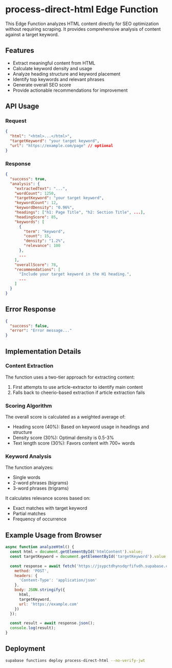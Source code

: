 # process-direct-html Edge Function

This Edge Function analyzes HTML content directly for SEO optimization without requiring scraping. It provides comprehensive analysis of content against a target keyword.

## Features

- Extract meaningful content from HTML
- Calculate keyword density and usage
- Analyze heading structure and keyword placement
- Identify top keywords and relevant phrases
- Generate overall SEO score
- Provide actionable recommendations for improvement

## API Usage

### Request

```json
{
  "html": "<html>...</html>",
  "targetKeyword": "your target keyword",
  "url": "https://example.com/page" // optional
}
```

### Response

```json
{
  "success": true,
  "analysis": {
    "extractedText": "...",
    "wordCount": 1250,
    "targetKeyword": "your target keyword",
    "keywordCount": 12,
    "keywordDensity": "0.96%",
    "headings": ["h1: Page Title", "h2: Section Title", ...],
    "headingScore": 85,
    "keywords": [
      {
        "term": "keyword",
        "count": 15,
        "density": "1.2%",
        "relevance": 100
      },
      ...
    ],
    "overallScore": 78,
    "recommendations": [
      "Include your target keyword in the H1 heading.",
      ...
    ]
  }
}
```

## Error Response

```json
{
  "success": false,
  "error": "Error message..."
}
```

## Implementation Details

### Content Extraction

The function uses a two-tier approach for extracting content:
1. First attempts to use article-extractor to identify main content
2. Falls back to cheerio-based extraction if article extraction fails

### Scoring Algorithm

The overall score is calculated as a weighted average of:
- Heading score (40%): Based on keyword usage in headings and structure
- Density score (30%): Optimal density is 0.5-3%
- Text length score (30%): Favors content with 700+ words

### Keyword Analysis

The function analyzes:
- Single words
- 2-word phrases (bigrams)
- 3-word phrases (trigrams)

It calculates relevance scores based on:
- Exact matches with target keyword
- Partial matches
- Frequency of occurrence

## Example Usage from Browser

```javascript
async function analyzeHtml() {
  const html = document.getElementById('htmlContent').value;
  const targetKeyword = document.getElementById('targetKeyword').value;
  
  const response = await fetch('https://jsypctdhynsdqrfifvdh.supabase.co/functions/v1/process-direct-html', {
    method: 'POST',
    headers: {
      'Content-Type': 'application/json'
    },
    body: JSON.stringify({
      html,
      targetKeyword,
      url: 'https://example.com'
    })
  });
  
  const result = await response.json();
  console.log(result);
}
```

## Deployment

```bash
supabase functions deploy process-direct-html --no-verify-jwt
```